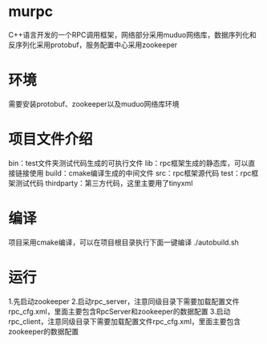 # murpc
C++语言开发的一个RPC调用框架，网络部分采用muduo网络库，数据序列化和反序列化采用protobuf，服务配置中心采用zookeeper

# 环境
需要安装protobuf、zookeeper以及muduo网络库环境

# 项目文件介绍
bin：test文件夹测试代码生成的可执行文件
lib：rpc框架生成的静态库，可以直接链接使用
build：cmake编译生成的中间文件
src：rpc框架源代码
test：rpc框架测试代码
thirdparty：第三方代码，这里主要用了tinyxml

# 编译
项目采用cmake编译，可以在项目根目录执行下面一键编译
./autobuild.sh

# 运行
1.先启动zookeeper
2.启动rpc_server，注意同级目录下需要加载配置文件rpc_cfg.xml，里面主要包含RpcServer和zookeeper的数据配置
3.启动rpc_client，注意同级目录下需要加载配置文件rpc_cfg.xml，里面主要包含zookeeper的数据配置

